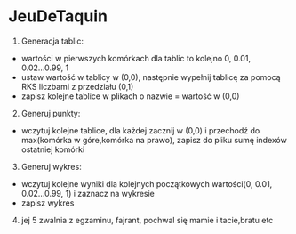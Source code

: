 # JeuDeTaquin
1. Generacja tablic:
- wartości w pierwszych komórkach dla tablic to kolejno 0, 0.01, 0.02...0.99, 1
- ustaw wartość w tablicy w (0,0), następnie wypełnij tablicę za pomocą RKS liczbami z przedziału (0,1)
- zapisz kolejne tablice w plikach o nazwie = wartość w (0,0)

2. Generuj punkty:
- wczytuj kolejne tablice, dla każdej zacznij w (0,0) i przechodź do max(komórka w góre,komórka na prawo), zapisz do pliku sumę indexów ostatniej komórki

3. Generuj wykres:
- wczytuj kolejne wyniki dla kolejnych początkowych wartości(0, 0.01, 0.02...0.99, 1) i zaznacz na wykresie
- zapisz wykres
4. jej 5 zwalnia z egzaminu, fajrant, pochwal się mamie i tacie,bratu etc
